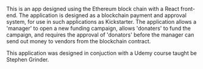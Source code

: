 This is an app designed using the Ethereum block chain with a React front-end. The application is designed as a blockchain payment and approval system, for use in such applications as Kickstarter. The application allows a 'manager' to open a new funding campaign, allows 'donaters' to fund the campaign, and requires the approval of 'donators' before the manager can send out money to vendors from the blockchain contract. 

This application was designed in conjuction with a Udemy course taught be Stephen Grinder.